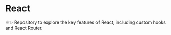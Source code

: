 # React
⚛️✨ Repository to explore the key features of React, including custom hooks and React Router.
